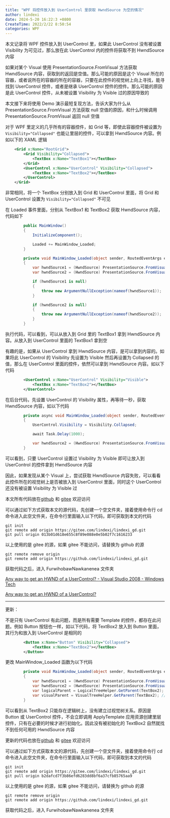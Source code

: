 ```yaml
---
title: "WPF 将控件放入到 UserControl 里获取 HwndSource 为空的情况"
author: lindexi
date: 2024-5-20 16:22:3 +0800
CreateTime: 2022/2/22 8:50:54
categories: WPF
---
```


本文记录将 WPF 控件放入到 UserControl 里，如果此 UserControl 没有被设置 Visibility 为可见过，那么放在此 UserControl 内的控件将获取不到 HwndSource 内容

<!--more-->


<!-- CreateTime:2022/2/22 8:50:54 -->

<!-- 发布 -->

如果对某个 Visual 使用 PresentationSource.FromVisual 方法获取 HwndSource 内容，获取到的返回是空值。那么可能的原因是这个 Visual 所在的容器，或者说所在的容器的所在的容器，只要在此控件的视觉树上向上寻找，能寻找到 UserControl 控件，或者是继承 UserControl 控件的控件。那么可能的原因是此 UserControl 控件，从未被设置 Visibility 为 Visible 过的原因导致的

本文接下来将使用 Demo 演示最短复现方法，告诉大家为什么从 PresentationSource.FromVisual 方法获取 null 空值的原因，和什么时候调用 PresentationSource.FromVisual 返回 null 空值

对于 WPF 里定义的几乎所有的容器控件，如 Grid 等，即使此容器控件被设置为 `Visibility="Collapsed"` 也能让里层的控件，可以拿到 HwndSource 内容。例如以下的 XAML 逻辑

```xml
    <Grid x:Name="RootGrid">
        <Grid Visibility="Collapsed">
            <TextBox x:Name="TextBox1"></TextBox>
        </Grid>
        <UserControl x:Name="UserControl" Visibility="Collapsed">
            <TextBox x:Name="TextBox2"></TextBox>
        </UserControl>
    </Grid>
```

非常相同，将一个 TextBox 分别放入到 Grid 和 UserControl 里面，将 Grid 和 UserControl 设置为 `Visibility="Collapsed"` 不可见

在 Loaded 事件里面，分别从 TextBox1 和 TextBox2 获取 HwndSource 内容，代码如下

```csharp
        public MainWindow()
        {
            InitializeComponent();

            Loaded += MainWindow_Loaded;
        }

        private void MainWindow_Loaded(object sender, RoutedEventArgs e)
        {
            var hwndSource1 = (HwndSource) PresentationSource.FromVisual(TextBox1); // not null
            var hwndSource2 = (HwndSource) PresentationSource.FromVisual(TextBox2); // null

            if (hwndSource1 is null)
            {
                throw new ArgumentNullException(nameof(hwndSource1));
            }

            if (hwndSource2 is null)
            {
                throw new ArgumentNullException(nameof(hwndSource2));
            }
        }
```

执行代码，可以看到，可以从放入到 Grid 里的 TextBox1 拿到 HwndSource 内容。从放入到 UserControl 里面的 TextBox1 拿到空

有趣的是，如果从 UserControl 拿到 HwndSource 内容，是可以拿到内容的。如果将此 UserControl 的 Visibility 先设置为 Visible 然后再设置为 Collapsed 的值，那么在 UserControl 里面的控件，依然可以拿到 HwndSource 内容。如以下代码

```xml
        <UserControl x:Name="UserControl" Visibility="Visible">
            <TextBox x:Name="TextBox2"></TextBox>
        </UserControl>
```

在后台代码，先设置 UserControl 的 Visibility 属性，再等待一秒，获取 HwndSource 内容，如以下代码

```csharp
        private async void MainWindow_Loaded(object sender, RoutedEventArgs e)
        {
            UserControl.Visibility = Visibility.Collapsed;

            await Task.Delay(1000);

            var hwndSource2 = (HwndSource) PresentationSource.FromVisual(TextBox2); // 可以拿到
        }
```

可以看到，只要 UserControl 设置过 Visibility 为 Visible 即可让放入到 UserControl 的控件拿到 HwndSource 内容

因此，如果发现从某个 Visual 上，尝试获取 HwndSource 内容失败，可以看看此控件所在的视觉树上是否被放入到 UserControl 里面，同时这个 UserControl 还没有被设置 Visibility 为 Visible 过

本文所有代码放在[github](https://github.com/lindexi/lindexi_gd/tree/013b01d618e655c8f89e088e0e5b02f7c1616233/FurwihobawNawkanenea) 和 [gitee](https://gitee.com/lindexi/lindexi_gd/tree/013b01d618e655c8f89e088e0e5b02f7c1616233/FurwihobawNawkanenea) 欢迎访问

可以通过如下方式获取本文的源代码，先创建一个空文件夹，接着使用命令行 cd 命令进入此空文件夹，在命令行里面输入以下代码，即可获取到本文的代码

```
git init
git remote add origin https://gitee.com/lindexi/lindexi_gd.git
git pull origin 013b01d618e655c8f89e088e0e5b02f7c1616233
```

以上使用的是 gitee 的源，如果 gitee 不能访问，请替换为 github 的源

```
git remote remove origin
git remote add origin https://github.com/lindexi/lindexi_gd.git
```

获取代码之后，进入 FurwihobawNawkanenea 文件夹

[Any way to get an HWND of a UserControl? - Visual Studio 2008 - Windows Tech](http://www.windows-tech.info/11/19abe20f2274251c.php )

[Any way to get an HWND of a UserControl?](https://social.msdn.microsoft.com/Forums/vstudio/en-US/cc6297db-6ed9-4d68-abe2-47769e06d93a/any-way-to-get-an-hwnd-of-a-usercontrol?forum=wpf )

----------

更新： 

不是只有 UserControl 有此问题，而是所有需要 Template 的控件，都存在此问题。例如 Button 按钮也一样，如以下代码，将 TextBox2 放入到 Button 里面，其行为和放入到 UserControl 是相同的

```xml
        <Button x:Name="Button" Visibility="Collapsed">
            <TextBox x:Name="TextBox2"></TextBox>
        </Button>
```

更改 MainWindow_Loaded 函数为以下代码

```csharp
        private void MainWindow_Loaded(object sender, RoutedEventArgs e)
        {
            var hwndSource1 = (HwndSource) PresentationSource.FromVisual(TextBox1); // not null
            var hwndSource2 = (HwndSource) PresentationSource.FromVisual(TextBox2); // null
            var logicalParent = LogicalTreeHelper.GetParent(TextBox2); // Button
            var visualParent = VisualTreeHelper.GetParent(TextBox2); // null
        }
```

可以看到从 TextBox2 只能存在逻辑树上，没有建立过视觉树关系。原因是 Button 或 UserControl 控件，不会立即调用 ApplyTemplate 应用资源创建里层控件，只有在必要的时候才进行初始化。因此没有被初始化的 TextBox2 自然就找不到任何可用的 HwndSource 内容

更新的代码也放在[github](https://github.com/lindexi/lindexi_gd/tree/b2dafcd7f3b86efd6283dd8bf6a37cfb85765aa9/FurwihobawNawkanenea) 和 [gitee](https://gitee.com/lindexi/lindexi_gd/tree/b2dafcd7f3b86efd6283dd8bf6a37cfb85765aa9/FurwihobawNawkanenea) 欢迎访问

可以通过如下方式获取本文的源代码，先创建一个空文件夹，接着使用命令行 cd 命令进入此空文件夹，在命令行里面输入以下代码，即可获取到本文的代码

```
git init
git remote add origin https://gitee.com/lindexi/lindexi_gd.git
git pull origin b2dafcd7f3b86efd6283dd8bf6a37cfb85765aa9
```

以上使用的是 gitee 的源，如果 gitee 不能访问，请替换为 github 的源

```
git remote remove origin
git remote add origin https://github.com/lindexi/lindexi_gd.git
```

获取代码之后，进入 FurwihobawNawkanenea 文件夹


